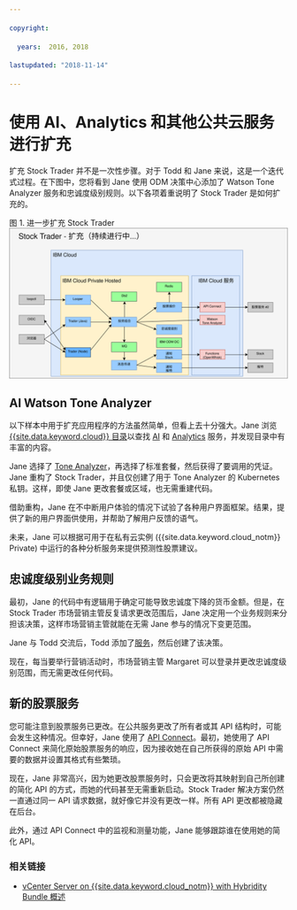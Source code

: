 ```yaml
---

copyright:

  years:  2016, 2018

lastupdated: "2018-11-14"

---
```


# 使用 AI、Analytics 和其他公共云服务进行扩充

扩充 Stock Trader 并不是一次性步骤。对于 Todd 和 Jane 来说，这是一个迭代式过程。在下图中，您将看到 Jane 使用 ODM 决策中心添加了 Watson Tone Analyzer 服务和忠诚度级别规则。以下各项着重说明了 Stock Trader 是如何扩充的。

图 1. 进一步扩充 Stock Trader
![Stock Trader 扩充迭代结果](vcscontent-enriched.svg)

## AI Watson Tone Analyzer

以下样本中用于扩充应用程序的方法虽然简单，但看上去十分强大。Jane 浏览 [{{site.data.keyword.cloud}} 目录](https://console.cloud.ibm.com/catalog/)以查找 [AI](https://console.cloud.ibm.com/catalog/?category=ai) 和 [Analytics](https://console.cloud.ibm.com/catalog/?category=analytics) 服务，并发现目录中有丰富的内容。

Jane 选择了 [Tone Analyzer](https://console.cloud.ibm.com/catalog/services/tone-analyzer)，再选择了标准套餐，然后获得了要调用的凭证。Jane 重构了 Stock Trader，并且仅创建了用于 Tone Analyzer 的 Kubernetes 私钥。这样，即使 Jane 更改套餐或区域，也无需重建代码。

借助重构，Jane 在不中断用户体验的情况下试验了各种用户界面框架。结果，提供了新的用户界面供使用，并帮助了解用户反馈的语气。

未来，Jane 可以根据可用于在私有云实例 ({{site.data.keyword.cloud_notm}} Private) 中运行的各种分析服务来提供预测性股票建议。

## 忠诚度级别业务规则

最初，Jane 的代码中有逻辑用于确定可能导致忠诚度下降的货币金额。但是，在 Stock Trader 市场营销主管反复请求更改范围后，Jane 决定用一个业务规则来分担该决策，这样市场营销主管就能在无需 Jane 参与的情况下变更范围。

Jane 与 Todd 交流后，Todd 添加了[服务](https://console.cloud.ibm.com/catalog/services/decision-optimization)，然后创建了该决策。

现在，每当要举行营销活动时，市场营销主管 Margaret 可以登录并更改忠诚度级别范围，而无需更改任何代码。

## 新的股票服务

您可能注意到股票服务已更改。在公共服务更改了所有者或其 API 结构时，可能会发生这种情况。但幸好，Jane 使用了 [API Connect](https://console.cloud.ibm.com/catalog/services/api-connect)。最初，她使用了 API Connect 来简化原始股票服务的响应，因为接收她在自己所获得的原始 API 中需要的数据并设置其格式有些繁琐。

现在，Jane 非常高兴，因为她更改股票服务时，只会更改将其映射到自己所创建的简化 API 的方式，而她的代码甚至无需重新启动。Stock Trader 解决方案仍然一直通过同一 API 请求数据，就好像它并没有更改一样。所有 API 更改都被隐藏在后台。

此外，通过 API Connect 中的监视和测量功能，Jane 能够跟踪谁在使用她的简化 API。

### 相关链接

* [vCenter Server on {{site.data.keyword.cloud_notm}} with Hybridity Bundle 概述](../vcs/vcs-hybridity-intro.html)
